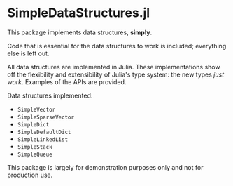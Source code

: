 # SimpleDataStructures.jl

This package implements data structures, **simply**.

Code that is essential for the data structures to work is included; everything else is left out.

All data structures are implemented in Julia. These implementations show off the flexibility and extensibility of Julia's type system: the new types *just work*. Examples of the APIs are provided.

Data structures implemented:
- `SimpleVector`
- `SimpleSparseVector`
- `SimpleDict`
- `SimpleDefaultDict`
- `SimpleLinkedList`
- `SimpleStack`
- `SimpleQueue`


This package is largely for demonstration purposes only and not for production use.
